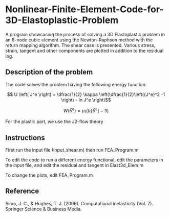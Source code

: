 # Nonlinear-Finite-Element-Code-for-3D-Elastoplastic-Problem
A program showcasing the process of solving a 3D Elastoplastic problem in an 8-node cubic element using the Newton-Raphson method with the return mapping algorithm.
The shear case is presented. Various stress, strain, tangent and other components are plotted in addition to the residual log.

## Description of the problem
The code solves the problem having the following energy function: 
```math
 U \left( J^e \right) = \dfrac{1}{2} \kappa \left(\dfrac{1}{2}\left({J^e}^2 -1 \right) - ln J^e \right)
```
```math
\bar{W}\left(\bar{b}^e\right) = \mu_1 \left(tr \left[\bar{b}^e\right] -3 \right)
```
For the plastic part, we use the J2-flow theory
## Instructions
First run the input file (Input_shear.m) then run FEA_Program.m

To edit the code to run a different energy functional, edit the parameters in the input file, and edit the residual and tangent in Elast3d_Elem.m

To change the plots, edit FEA_Program.m

## Reference
Simo, J. C., & Hughes, T. J. (2006). Computational inelasticity (Vol. 7). Springer Science & Business Media.
